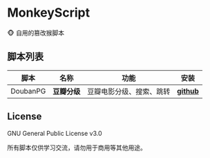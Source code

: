# MonkeyScript
🐵 自用的篡改猴脚本

## 脚本列表

|          脚本          |     名称     |                           功能                              |                                                  安装                                                          |
| :--------------------: | :-----------: | ----------------------------------------------------------- | :-------------------------------------------------------------------------------------------------------------: |
|        DoubanPG        | **豆瓣分级** | 豆瓣电影分级、搜索、跳转                                     |            **[github](https://github.com/Samdogcom/MonkeyScript/raw/main/DoubanPG/DoubanPG.user.js)**           |

## License

GNU General Public License v3.0

所有脚本仅供学习交流，请勿用于商用等其他用途。
